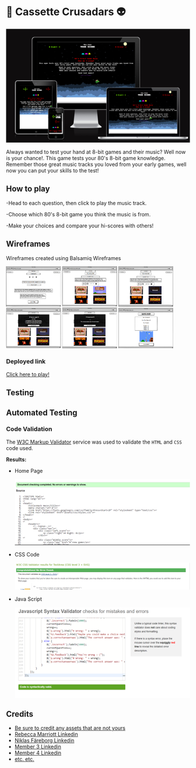 # 🎸 **Cassette Crusadars** 👽 

![Responsivenes](assets/images/resoponsive.png)

Always wanted to test your hand at 8-bit games and their music? Well now is your chance!. This game tests your 80's 8-bit game knowledge. Remember those great music tracks you loved from your early games, well now you can put your skills to the test!


## How to play

-Head to each question, then click to play the music track.

-Choose which 80's 8-bit game you think the music is from.

-Make your choices and compare your hi-scores with others!


## Wireframes

Wireframes created using Balsamiq Wireframes

<p float="left">
  <img src="assets/images/Wireframe%201.png" width="150" />
  <img src="assets/images/Wireframe%202.png" width="150" /> 
  <img src="assets/images/Wireframe%203.png" width="150" />
  <img src="assets/images/Wireframe%204.png" width="150" />
  <img src="assets/images/Wireframe%205.png" width="150" /> 
  <img src="assets/images/Wireframe%206.png" width="150" />
</p>

### Deployed link

[Click here to play!](https://www.example.com)

## Testing
## Automated Testing

### Code Validation
The [W3C Markup Validator](https://validator.w3.org/) service was used to validate the `HTML` and `CSS` code used.

**Results:**

- Home Page

     ![HTML Validation Results](assets/images/html-validate.png)


- CSS Code

     ![CSS Code Page Validation Results](assets/images/css-validate.png)

- Java Script

     ![Java Script Validation Results](assets/images/js-validate.png)
    

## Credits

* [Be sure to credit any assets that are not yours](https://www.example.com)
* [Rebecca Marriott Linkedin](https://www.linkedin.com/in/rebecca-marriott-492571148/)
* [Niklas Färeborg Linkedin](https://www.linkedin.com/in/niklas-f%C3%A4reborg-1bb353211/)
* [Member 3 Linkedin](https://www.linkedin.com)
* [Member 4 Linkedin](https://www.linkedin.com)
* [etc. etc.](https://www.example.com)
